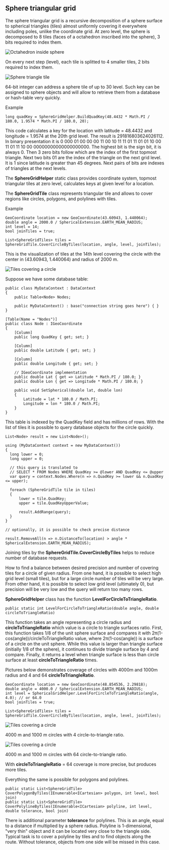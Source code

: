 ## Sphere triangular grid 

The sphere triangular grid is a recursive decomposition of a sphere surface to spherical triangles (tiles) almost uniformly covering it everywhere including poles, unlike the coordinate grid. At zero level, the sphere is decomposed to 8 tiles (faces of a octahedron inscribed into the sphere), 3 bits required to index them. 

![Octahedron inside sphere](http://www.aleprojects.com/upload/images/octahedron-inside-sphere.png)

On every next step (level), each tile is splitted to 4 smaller tiles, 2 bits required to index them. 

![Sphere triangle tile](http://www.aleprojects.com/upload/images/sphere-triangle.png)

64-bit integer can address a sphere tile of up to 30 level. Such key can be assigned to sphere objects and will allow to retrieve them from a database or hash-table very quickly. 

Example

	long quadKey = SphereGridHelper.BuildQuadKey(48.4432 * Math.PI / 180.0, 1.9574 * Math.PI / 180.0, 20);

This code calculates a key for the location with latitude = 48.4432 and longitude = 1.9574 at the 20th grid level. The result is 291816803624026112. In binary presentation it is 0 000 01 00 00 00 11 00 10 11 11 01 11 01 01 10 00 11 01 11 10 00 00000000000000000000.
The highest bit is the sign bit, it is always 0. Then 3 zero bits follow which are the index of the first topmost triangle. Next two bits 01 are the index of the triangle on the next grid level. It is 1 since latitude is greater than 45 degrees. Next pairs of bits are indexes of triangles at the next levels.

The **SphereGridHelper** static class provides coordinate system, topmost triangular tiles at zero level, calculates keys at given level for a location.

The **SphereGridTile** class represents triangular tile and allows to cover regions like  circles, polygons, and polylines with tiles.

Example

    GeoCoordinate location = new GeoCoordinate(43.60943, 1.440064);
    double angle = 2000.0 / SphericalExtension.EARTH_MEAN_RADIUS;
    int level = 14;
    bool joinTiles = true;
    
    List<SphereGridTiles> tiles = SphereGridTile.CoverCircleByTiles(location, angle, level, joinTiles);

This is the visualization of tiles at the 14th level covering the circle with the center in (43.60943, 1.440064) and radius of 2000 m. 

![Tiles covering a circle](http://www.aleprojects.com/upload/images/tiles-circle.jpg)

Suppose we have some database table:
    
    public class MyDataContext : DataContext
    {
        public Table<Node> Nodes;
        
        public MyDataContext() : base("connection string goes here") { }
    }
    
    [Table(Name = "Nodes")]
    public class Node : IGeoCoordinate
    {
        [Column]
        public long QuadKey { get; set; }
        
        [Column]
        public double Latitude { get; set; }
        
        [Column]
        public double Longitude { get; set; }
        
        // IGeoCoordinate implementation
        public double Lat { get => Latitude * Math.PI / 180.0; }
        public double Lon { get => Longitude * Math.PI / 180.0; }
        
        public void SetSpherical(double lat, double lon)
        {
            Latitude = lat * 180.0 / Math.PI;
            Longitude = lon * 180.0 / Math.PI;
        }
    }

This table is indexed by the QuadKey field and has millions of rows. With the list of tiles it is possible to query database objects for the circle quickly.

    List<Node> result = new List<Node>();
    
    using (MyDataContext context = new MyDataContext())
    {
      long lower = 0;
      long upper = 0;
    
      // this query is translated to
      // SELECT * FROM Nodes WHERE QuadKey >= @lower AND QuadKey <= @upper
      var query = context.Nodes.Where(n => n.QuadKey >= lower && n.QuadKey <= upper);
    
      foreach (SphereGridTile tile in tiles)
      {
          lower = tile.QuadKey;
          upper = tile.QuadKeyUpperValue;
        
          result.AddRange(query);
      }
    }
    
    // optionally, it is possible to check precise distance
    
    result.RemoveAll(n => n.DistanceTo(location) > angle * SphericalExtension.EARTH_MEAN_RADIUS);
    

Joining tiles by the **SphereGridTile.CoverCircleByTiles** helps to reduce number of database requests. 

How to find a balance between desired precision and number of covering tiles for a circle of given radius. From one hand, it is possible to select high grid level (small tiles), but for a large circle number of tiles will be very large. From other hand, it is possible to select low grid level (ultimately 0), but precision will be very low and the query will return too many rows. 

**SphereGridHelper** class has the function **LevelForCircleToTriangleRatio**. 

    public static int LevelForCircleToTriangleRatio(double angle, double circleToTriangleRatio)

This function takes an angle representing a circle radius and **circleToTriangleRatio** which value is a circle to triangle surfaces ratio. First, this function takes 1/8 of the unit sphere surface and compares it with 2π(1-cos(angle))/circleToTriangleRatio value, where 2π(1-cos(angle)) is a surface of a circle on the unit sphere. While this value is larger than triangle surface (initially 1/8 of the sphere), it continues to divide triangle surface by 4 and compare. Finally, it returns a level when triangle surface is less than circle surface at least **circleToTriangleRatio** times.

Pictures below demonstrates coverage of circles with 4000m and 1000m radius and 4 and 64 **circleToTriangleRatio**.

    GeoCoordinate location = new GeoCoordinate(48.854536, 2.29818);
    double angle = 4000.0 / SphericalExtension.EARTH_MEAN_RADIUS;
    int level = SphericalGridHelper.LevelForCircleToTriangleRatio(angle, 4.0); // or 64.0
    bool joinTiles = true;
    
    List<SphereGridTiles> tiles = SphereGridTile.CoverCircleByTiles(location, angle, level, joinTiles);

![Tiles covering a circle](http://www.aleprojects.com/upload/images/circle-to-triangle-4.jpg)

4000 m and 1000 m circles with 4 circle-to-triangle ratio.

![Tiles covering a circle](http://www.aleprojects.com/upload/images/circle-to-triangle-64.jpg)

4000 m and 1000 m circles with 64 circle-to-triangle ratio.

With **circleToTriangleRatio** = 64 coverage is more precise, but produces more tiles.  

Everything the same is possible for polygons and polylines.

    public static List<SphereGridTile> CoverPolygonByTiles(IEnumerable<ICartesian> polygon, int level, bool join)
    public static List<SphereGridTile> CoverPolylineByTiles(IEnumerable<ICartesian> polyline, int level, double tolerance, bool join)

There is additional parameter **tolerance** for polylines. This is an angle, equal to a distance if multiplied by a sphere radius. Polyline is 1-dimensional, "very thin" object and it can be located very close to the triangle side. Typical task is to cover a polyline by tiles and to find objects along the route. Without tolerance, objects from one side will be missed in this case.

